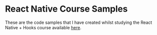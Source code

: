 # React Native Course Samples

These are the code samples that I have created whilst studying the React Native + Hooks course available [here](https://www.udemy.com/course/the-complete-react-native-and-redux-course/).